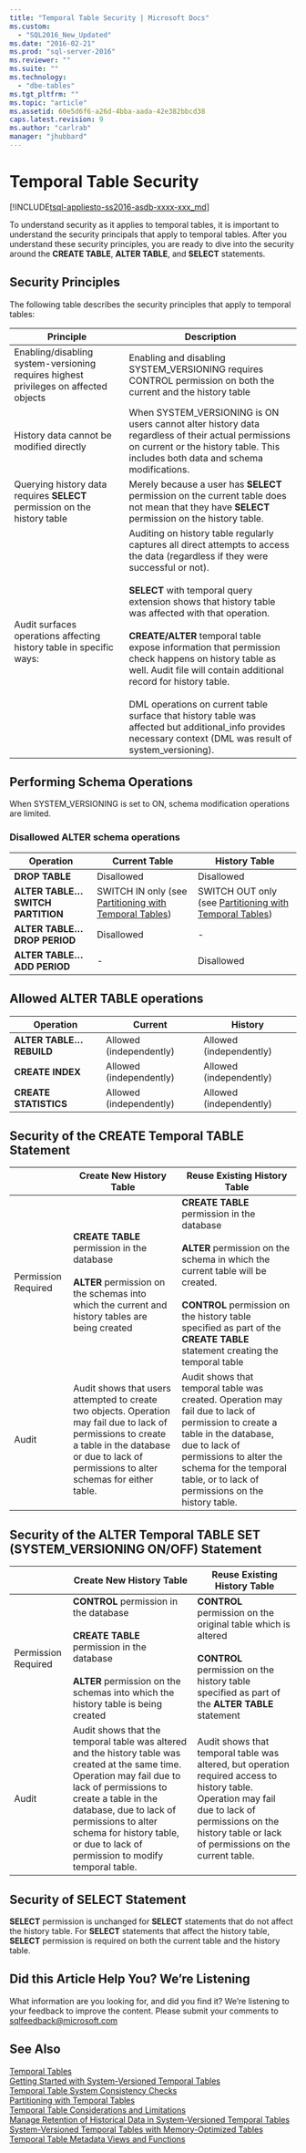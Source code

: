 ```yaml
---
title: "Temporal Table Security | Microsoft Docs"
ms.custom: 
  - "SQL2016_New_Updated"
ms.date: "2016-02-21"
ms.prod: "sql-server-2016"
ms.reviewer: ""
ms.suite: ""
ms.technology: 
  - "dbe-tables"
ms.tgt_pltfrm: ""
ms.topic: "article"
ms.assetid: 60e5d6f6-a26d-4bba-aada-42e382bbcd38
caps.latest.revision: 9
ms.author: "carlrab"
manager: "jhubbard"
---
```

# Temporal Table Security
[!INCLUDE[tsql-appliesto-ss2016-asdb-xxxx-xxx_md](../../relational-databases/data-compression/includes/tsql-appliesto-ss2016-asdb-xxxx-xxx-md.md)]

  To understand security as it applies to temporal tables, it is important to understand the security principals that apply to temporal tables. After you understand these security principles, you are ready to dive into the security around the **CREATE TABLE**, **ALTER TABLE**, and **SELECT** statements.  
  
## Security Principles  
 The following table describes the security principles that apply to temporal tables:  
  
|Principle|Description|  
|---------------|-----------------|  
|Enabling/disabling system-versioning requires highest privileges on affected objects|Enabling and disabling SYSTEM_VERSIONING requires CONTROL permission on both the current and the history table|  
|History data cannot be modified directly|When SYSTEM_VERSIONING is ON users cannot alter history data regardless of their actual permissions on current or the history table. This includes both data and schema modifications.|  
|Querying history data requires **SELECT** permission on the history table|Merely because a user has **SELECT** permission on the current table does not mean that they have **SELECT** permission on the history table.|  
|Audit surfaces operations affecting history table in specific ways:|Auditing on history table regularly captures all direct attempts to access the data (regardless if they were successful or not).<br /><br /> **SELECT** with temporal query extension shows that history table was affected with that operation.<br /><br /> **CREATE/ALTER** temporal table expose information that permission check happens on history table as well. Audit file will contain additional record for history table.<br /><br /> DML operations on current table surface that history table was affected but additional_info provides necessary context (DML was result of system_versioning).|  
  
## Performing Schema Operations  
 When SYSTEM_VERSIONING is set to ON, schema modification operations are limited.  
  
### Disallowed ALTER schema operations  
  
|Operation|Current Table|History Table|  
|---------------|-------------------|-------------------|  
|**DROP TABLE**|Disallowed|Disallowed|  
|**ALTER TABLE…SWITCH PARTITION**|SWITCH IN only (see [Partitioning with Temporal Tables](../../relational-databases/tables/partitioning-with-temporal-tables.md))|SWITCH OUT only (see [Partitioning with Temporal Tables](../../relational-databases/tables/partitioning-with-temporal-tables.md))|  
|**ALTER TABLE…DROP PERIOD**|Disallowed|-|  
|**ALTER TABLE…ADD PERIOD**|-|Disallowed|  
  
## Allowed ALTER TABLE operations  
  
|Operation|Current|History|  
|---------------|-------------|-------------|  
|**ALTER TABLE…REBUILD**|Allowed (independently)|Allowed (independently)|  
|**CREATE INDEX**|Allowed (independently)|Allowed (independently)|  
|**CREATE STATISTICS**|Allowed (independently)|Allowed (independently)|  
  
## Security of the CREATE Temporal TABLE Statement  
  
||Create New History Table|Reuse Existing History Table|  
|-|------------------------------|----------------------------------|  
|Permission Required|**CREATE TABLE** permission in the database<br /><br /> **ALTER** permission on the schemas into which the current and history tables are being created|**CREATE TABLE** permission in the database<br /><br /> **ALTER** permission on the schema in which the current table will be created.<br /><br /> **CONTROL** permission on the history table specified as part of the **CREATE TABLE** statement creating the temporal table|  
|Audit|Audit shows that users attempted to create two objects. Operation may fail due to lack of permissions to create a table in the database or due to lack of permissions to alter schemas for either table.|Audit shows that temporal table was created. Operation may fail due to lack of permission to create a table in the database, due to lack of permissions to alter the schema for the temporal table, or to lack of permissions on the history table.|  
  
## Security of the ALTER Temporal TABLE SET (SYSTEM_VERSIONING ON/OFF) Statement  
  
||Create New History Table|Reuse Existing History Table|  
|-|------------------------------|----------------------------------|  
|Permission Required|**CONTROL** permission in the database<br /><br /> **CREATE TABLE** permission in the database<br /><br /> **ALTER** permission on the schemas into which the history table is being created|**CONTROL** permission on the original table which is altered<br /><br /> **CONTROL** permission on the history table specified as part of the **ALTER TABLE** statement|  
|Audit|Audit shows that the temporal table was altered and the history table was created at the same time. Operation may fail due to lack of permissions to create a table in the database, due to lack of permissions to alter schema for history table, or due to lack of permission to modify temporal table.|Audit shows that temporal table was altered, but operation required access to history table. Operation may fail due to lack of permissions on the history table or lack of permissions on the current table.|  
  
## Security of SELECT Statement  
 **SELECT** permission is unchanged for **SELECT** statements that do not affect the history table. For **SELECT** statements that affect the history table, **SELECT** permission is required on both the current table and the history table.  
  
## Did this Article Help You? We’re Listening  
 What information are you looking for, and did you find it? We’re listening to your feedback to improve the content. Please submit your comments to [sqlfeedback@microsoft.com](mailto:sqlfeedback@microsoft.com?subject=Your%20feedback%20about%20the%20Temporal%20Table%20Security%20page)  
  
## See Also  
 [Temporal Tables](../../relational-databases/tables/temporal-tables.md)   
 [Getting Started with System-Versioned Temporal Tables](../../relational-databases/tables/getting-started-with-system-versioned-temporal-tables.md)   
 [Temporal Table System Consistency Checks](../../relational-databases/tables/temporal-table-system-consistency-checks.md)   
 [Partitioning with Temporal Tables](../../relational-databases/tables/partitioning-with-temporal-tables.md)   
 [Temporal Table Considerations and Limitations](../../relational-databases/tables/temporal-table-considerations-and-limitations.md)   
 [Manage Retention of Historical Data in System-Versioned Temporal Tables](../../relational-databases/tables/manage-retention-of-historical-data-in-system-versioned-temporal-tables.md)   
 [System-Versioned Temporal Tables with Memory-Optimized Tables](../../relational-databases/tables/system-versioned-temporal-tables-with-memory-optimized-tables.md)   
 [Temporal Table Metadata Views and Functions](../../relational-databases/tables/temporal-table-metadata-views-and-functions.md)  
  
  